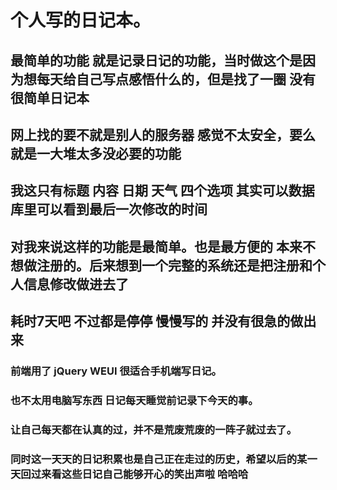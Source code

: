 # 个人写的日记本。
## 最简单的功能 就是记录日记的功能，当时做这个是因为想每天给自己写点感悟什么的，但是找了一圈 没有很简单日记本
## 网上找的要不就是别人的服务器 感觉不太安全，要么就是一大堆太多没必要的功能
## 我这只有标题 内容 日期 天气 四个选项 其实可以数据库里可以看到最后一次修改的时间
## 对我来说这样的功能是最简单。也是最方便的 本来不想做注册的。后来想到一个完整的系统还是把注册和个人信息修改做进去了
## 耗时7天吧 不过都是停停 慢慢写的 并没有很急的做出来
### 前端用了 jQuery WEUI 很适合手机端写日记。
### 也不太用电脑写东西 日记每天睡觉前记录下今天的事。
### 让自己每天都在认真的过，并不是荒废荒废的一阵子就过去了。
### 同时这一天天的日记积累也是自己正在走过的历史，希望以后的某一天回过来看这些日记自己能够开心的笑出声啦 哈哈哈
